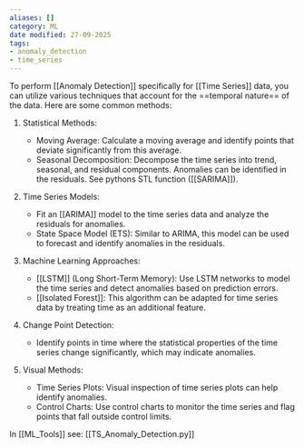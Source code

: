 ```yaml
---
aliases: []
category: ML
date modified: 27-09-2025
tags:
- anomaly_detection
- time_series
---
```

To perform [[Anomaly Detection]] specifically for [[Time Series]] data, you can utilize various techniques that account for the ==temporal nature== of the data. Here are some common methods:

1. Statistical Methods:
   - Moving Average: Calculate a moving average and identify points that deviate significantly from this average.
   - Seasonal Decomposition: Decompose the time series into trend, seasonal, and residual components. Anomalies can be identified in the residuals. See pythons STL function ([[SARIMA]]).

2. Time Series Models:
   - Fit an [[ARIMA]] model to the time series data and analyze the residuals for anomalies.
   - State Space Model (ETS): Similar to ARIMA, this model can be used to forecast and identify anomalies in the residuals.

3. Machine Learning Approaches:
   - [[LSTM]] (Long Short-Term Memory): Use LSTM networks to model the time series and detect anomalies based on prediction errors.
   - [[Isolated Forest]]: This algorithm can be adapted for time series data by treating time as an additional feature.

4. Change Point Detection:
   - Identify points in time where the statistical properties of the time series change significantly, which may indicate anomalies.

5. Visual Methods:
   - Time Series Plots: Visual inspection of time series plots can help identify anomalies.
   - Control Charts: Use control charts to monitor the time series and flag points that fall outside control limits.

In [[ML_Tools]] see: [[TS_Anomaly_Detection.py]]